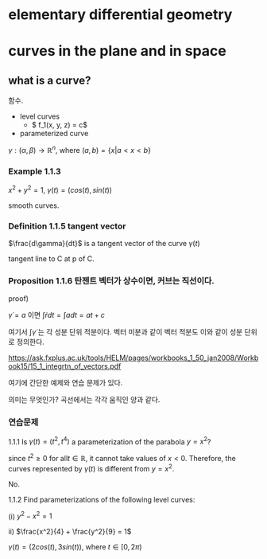 # elementary differential geometry 



# curves in the plane and in space





## what is a curve? 

함수. 

- level curves 
  - $ f_1(x, y, z) = c$ 
- parameterized curve 

$\gamma : (\alpha, \beta) \rightarrow \mathbb{R}^n$, where $(a, b) = \{ x | a \lt x \lt b \}$



### Example 1.1.3

$x^2 + y^2= 1$, $\gamma(t) = (cos(t), sin(t))$ 



smooth curves. 

### Definition 1.1.5 tangent vector 

$\frac{d\gamma}{dt}$ is a tangent vector of the curve $\gamma(t)$ 

tangent line to C at p of C. 



### Proposition 1.1.6 탄젠트 벡터가 상수이면, 커브는 직선이다. 

proof) 

$\dot{\gamma} = a$ 이면   $\int \dot{r} dt = \int a dt = at + c$   

여기서 $\int \dot{\gamma}$ 는 각 성분 단위 적분이다. 벡터 미분과 같이 벡터 적분도 이와 같이 성분 단위로 정의한다. 

https://ask.fxplus.ac.uk/tools/HELM/pages/workbooks_1_50_jan2008/Workbook15/15_1_integrtn_of_vectors.pdf

여기에 간단한 예제와 연습 문제가 있다. 

의미는 무엇인가?  곡선에서는 각각 움직인 양과 같다. 



### 연습문제 

1.1.1 Is $\gamma(t) = (t^2, t^4)$ a parameterization of the parabola $y= x^2$? 

since $t^2 \ge 0$ for all$t \in \mathbb{R}$, it cannot take values of $x \lt 0$. Therefore, the curves represented by $\gamma(t)$ is different from $y=x^2$. 

No. 



1.1.2 Find parameterizations of the following level curves: 

(i) $y^2 - x^2 = 1$ 



ii) $\frac{x^2}{4} + \frac{y^2}{9} = 1$ 

$\gamma(t) = (2cos(t), 3sin(t))$, where $t\in [0, 2\pi)$ 



































